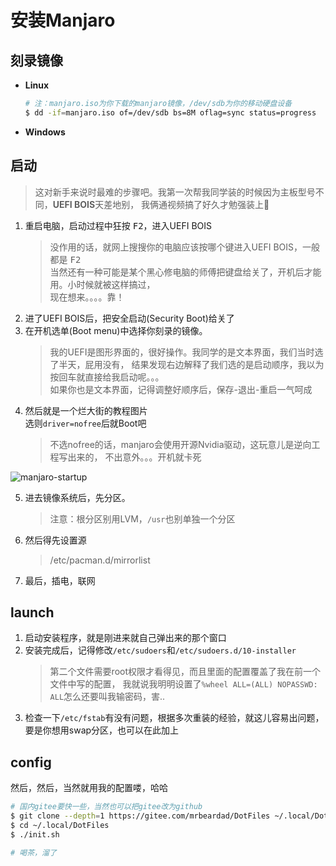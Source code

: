# 安装Manjaro

## 刻录镜像
* **Linux**
    ```bash
    # 注：manjaro.iso为你下载的manjaro镜像，/dev/sdb为你的移动硬盘设备
    $ dd -if=manjaro.iso of=/dev/sdb bs=8M oflag=sync status=progress
    ```
* **Windows**

## 启动
> 这对新手来说时最难的步骤吧。我第一次帮我同学装的时候因为主板型号不同，**UEFI BOIS**天差地别，
> 我俩通视频搞了好久才勉强装上🙈️

1. 重启电脑，启动过程中狂按 <kbd>F2</kbd>，进入UEFI BOIS
    > 没作用的话，就网上搜搜你的电脑应该按哪个键进入UEFI BOIS，一般都是 <kbd>F2</kbd>  
    > 当然还有一种可能是某个黑心修电脑的师傅把键盘给关了，开机后才能用。小时候就被这样搞过，  
    > 现在想来。。。。靠！
2. 进了UEFI BOIS后，把安全启动(Security Boot)给关了
3. 在开机选单(Boot menu)中选择你刻录的镜像。
    > 我的UEFI是图形界面的，很好操作。我同学的是文本界面，我们当时选了半天，屁用没有，
    > 结果发现右边解释了我们选的是启动顺序，我以为按回车就直接给我启动呢。。。  
    > 如果你也是文本界面，记得调整好顺序后，保存-退出-重启一气呵成
4. 然后就是一个烂大街的教程图片  
    选则`driver=nofree`后就Boot吧
    > 不选nofree的话，manjaro会使用开源Nvidia驱动，这玩意儿是逆向工程写出来的，
    > 不出意外。。。开机就卡死

![manjaro-startup](https://ywnz.com/uploads/allimg/18/1-1Q1062215334T.JPG)

5. 进去镜像系统后，先分区。
    > 注意：根分区别用LVM，`/usr`也别单独一个分区
6. 然后得先设置源
    > /etc/pacman.d/mirrorlist
7. 最后，插电，联网

## launch

1. 启动安装程序，就是刚进来就自己弹出来的那个窗口
2. 安装完成后，记得修改`/etc/sudoers`和`/etc/sudoers.d/10-installer`
    > 第二个文件需要root权限才看得见，而且里面的配置覆盖了我在前一个文件中写的配置，
    > 我就说我明明设置了`%wheel ALL=(ALL) NOPASSWD: ALL`怎么还要叫我输密码，害..
3. 检查一下`/etc/fstab`有没有问题，根据多次重装的经验，就这儿容易出问题，
    要是你想用swap分区，也可以在此加上


## config

然后，然后，当然就用我的配置喽，哈哈
```bash
# 国内gitee要快一些，当然也可以把gitee改为github
$ git clone --depth=1 https://gitee.com/mrbeardad/DotFiles ~/.local/DotFiles
$ cd ~/.local/DotFiles
$ ./init.sh

# 喝茶，溜了
```

